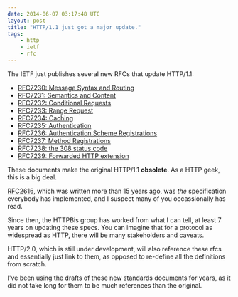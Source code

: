 ```yaml
---
date: 2014-06-07 03:17:48 UTC
layout: post
title: "HTTP/1.1 just got a major update."
tags:
    - http
    - ietf
    - rfc
---
```


The IETF just publishes several new RFCs that update HTTP/1.1:

* [RFC7230: Message Syntax and Routing][1]
* [RFC7231: Semantics and Content][2]
* [RFC7232: Conditional Requests][3]
* [RFC7233: Range Request][4]
* [RFC7234: Caching][5]
* [RFC7235: Authentication][6]
* [RFC7236: Authentication Scheme Registrations][7]
* [RFC7237: Method Registrations][8]
* [RFC7238: the 308 status code][9]
* [RFC7239: Forwarded HTTP extension][10]

These documents make the original HTTP/1.1 **obsolete**. As a HTTP geek, this
is a big deal.

[RFC2616][11], which was written more than 15 years ago, was _the_
specification everybody has implemented, and I suspect many of you
occassionally has read.

Since then, the HTTPBis group has worked from what I can tell, at least 7
years on updating these specs. You can imagine that for a protocol as
widespread as HTTP, there will be many stakeholders and caveats.

HTTP/2.0, which is still under development, will also reference these rfcs
and essentially just link to them, as opposed to re-define all the definitions
from scratch.

I've been using the drafts of these new standards documents for years, as it
did not take long for them to be much references than the original.

[1]: http://tools.ietf.org/html/rfc7230
[2]: http://tools.ietf.org/html/rfc7231
[3]: http://tools.ietf.org/html/rfc7232
[4]: http://tools.ietf.org/html/rfc7233
[5]: http://tools.ietf.org/html/rfc7234
[6]: http://tools.ietf.org/html/rfc7235
[7]: http://tools.ietf.org/html/rfc7236
[8]: http://tools.ietf.org/html/rfc7237
[9]: http://tools.ietf.org/html/rfc7238
[10]: http://tools.ietf.org/html/rfc7239
[11]: http://tools.ietf.org/html/rfc2616
